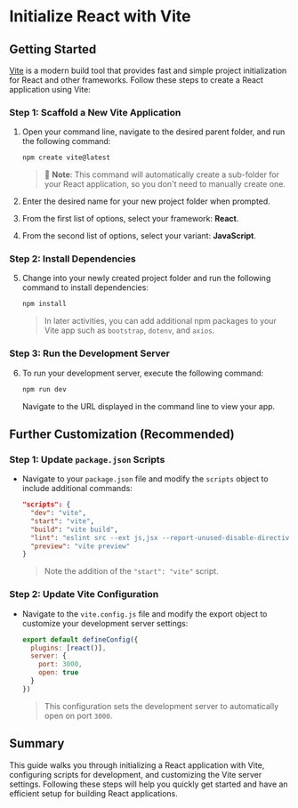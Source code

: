 # Initialize React with Vite

## Getting Started
[Vite](https://vitejs.dev) is a modern build tool that provides fast and simple project initialization for React and other frameworks. Follow these steps to create a React application using Vite:

### Step 1: Scaffold a New Vite Application
1. Open your command line, navigate to the desired parent folder, and run the following command:
   ```bash
   npm create vite@latest
   ```
   > 🔑 **Note**: This command will automatically create a sub-folder for your React application, so you don't need to manually create one.

2. Enter the desired name for your new project folder when prompted.
3. From the first list of options, select your framework: **React**.
4. From the second list of options, select your variant: **JavaScript**.

### Step 2: Install Dependencies
5. Change into your newly created project folder and run the following command to install dependencies:
   ```bash
   npm install
   ```
   > In later activities, you can add additional npm packages to your Vite app such as `bootstrap`, `dotenv`, and `axios`.

### Step 3: Run the Development Server
6. To run your development server, execute the following command:
   ```bash
   npm run dev
   ```
   Navigate to the URL displayed in the command line to view your app.

## Further Customization (Recommended)

### Step 1: Update `package.json` Scripts
- Navigate to your `package.json` file and modify the `scripts` object to include additional commands:
  ```json
  "scripts": {
    "dev": "vite",
    "start": "vite",
    "build": "vite build",
    "lint": "eslint src --ext js,jsx --report-unused-disable-directives --max-warnings 0",
    "preview": "vite preview"
  }
  ```
  > Note the addition of the `"start": "vite"` script.

### Step 2: Update Vite Configuration
- Navigate to the `vite.config.js` file and modify the export object to customize your development server settings:
  ```js
  export default defineConfig({
    plugins: [react()],
    server: {
      port: 3000,
      open: true
    }
  })
  ```
  > This configuration sets the development server to automatically open on port `3000`.

## Summary
This guide walks you through initializing a React application with Vite, configuring scripts for development, and customizing the Vite server settings. Following these steps will help you quickly get started and have an efficient setup for building React applications.
